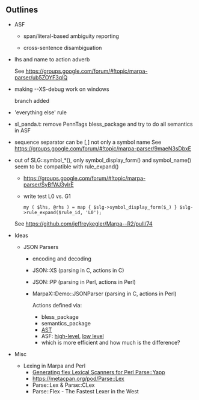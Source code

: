 ﻿Outlines
--------

* ASF
    - span/literal-based ambiguity reporting
    
    - cross-sentence disambiguation

* lhs and name to action adverb

    See https://groups.google.com/forum/#!topic/marpa-parser/ub5ZOYF3qIQ

* making --XS-debug work on windows

    branch added
    
* 'everything else' rule

* sl_panda.t: remove PennTags bless_package and try to do all semantics in ASF

* sequence separator can be [,] not only a symbol name
    See https://groups.google.com/forum/#!topic/marpa-parser/9maeN3sDbxE

* out of SLG::symbol_*(), only symbol_display_form() and symbol_name() seem to be compatible with rule_expand()
    - https://groups.google.com/forum/#!topic/marpa-parser/SyBfWJ3ylrE

    - write test L0 vs. G1

        `my ( $lhs, @rhs ) = map { $slg->symbol_display_form($_) } $slg->rule_expand($rule_id, 'L0');`
        
    See https://github.com/jeffreykegler/Marpa--R2/pull/74

* Ideas
    + JSON Parsers
        - encoding and decoding
        - JSON::XS (parsing in C, actions in C)
        - JSON::PP (parsing in Perl, actions in Perl)
        - MarpaX::Demo::JSONParser (parsing in C, actions in Perl)

            Actions defined via:

            - bless_package
            - semantics_package
            - [AST](http://jeffreykegler.github.io/Ocean-of-Awareness-blog/individual/2013/03/bnf_to_ast.html)
            - ASF: [high-level](https://metacpan.org/pod/release/JKEGL/Marpa-R2-2.078000/pod/ASF.pod), [low level](https://metacpan.org/pod/release/JKEGL/Marpa-R2-2.078000/pod/Glade.pod)
            - which is more efficient and how much is the difference?

* Misc
    + Lexing in Marpa and Perl
        - [Generating flex Lexical Scanners for Perl Parse::Yapp](http://drops.dagstuhl.de/opus/volltexte/2012/3513/pdf/6.pdf)
        - https://metacpan.org/pod/Parse::Lex
        - Parse::Lex & Parse::CLex
        - Parse::Flex - The Fastest Lexer in the West

[SLIF]: https://metacpan.org/pod/release/JKEGL/Marpa-R2-2.078000/pod/Scanless.pod

[NAIF]: https://metacpan.org/pod/release/JKEGL/Marpa-R2-2.078000/pod/NAIF.pod

[THIF]: (https://metacpan.org/pod/release/JKEGL/Marpa-R2-2.078000/pod/Advanced/Thin.pod)
